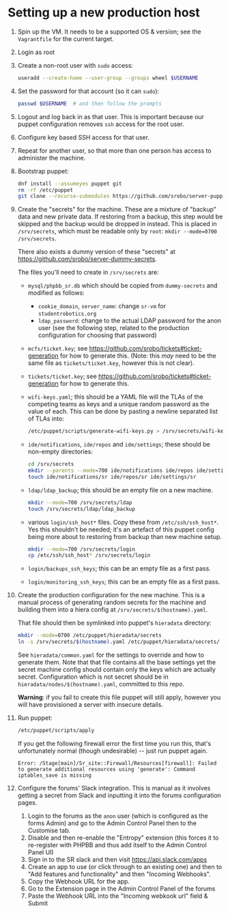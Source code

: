 # Setting up a new production host

1. Spin up the VM. It needs to be a supported OS & version; see the
   `Vagrantfile` for the current target.

2. Login as root

3. Create a non-root user with `sudo` access:

    ```bash
    useradd --create-home --user-group --groups wheel $USERNAME
    ```

4. Set the password for that account (so it can `sudo`):

    ```bash
    passwd $USERNAME  # and then follow the prompts
    ```

5. Logout and log back in as that user. This is important because our puppet
   configuration removes `ssh` access for the root user.

6. Configure key based SSH access for that user.

7. Repeat for another user, so that more than one person has access to
   administer the machine.

8. Bootstrap puppet:

    ```bash
    dnf install --assumeyes puppet git
    rm -rf /etc/puppet
    git clone --recurse-submodules https://github.com/srobo/server-puppet /etc/puppet
    ```

9. Create the "secrets" for the machine. These are a mixture of "backup" data
   and new private data. If restoring from a backup, this step would be skipped
   and the backup would be dropped in instead. This is placed in `/srv/secrets`,
   which must be readable only by `root`: `mkdir --mode=0700 /srv/secrets`.

   There also exists a dummy version of these "secrets" at
   <https://github.com/srobo/server-dummy-secrets>.

   The files you'll need to create in `/srv/secrets` are:
     - `mysql/phpbb_sr.db` which should be copied from `dummy-secrets` and
         modified as follows:
       - `cookie_domain`, `server_name`: change `sr-vm` for `studentrobotics.org`
       - `ldap_password`: change to the actual LDAP password for the anon user
         (see the following step, related to the production configuration for
         choosing that password)

     - `mcfs/ticket.key`; see <https://github.com/srobo/tickets#ticket-generation>
       for how to generate this. (Note: this _may_ need to be the same file as
       `tickets/ticket.key`, however this is not clear).
     - `tickets/ticket.key`; see <https://github.com/srobo/tickets#ticket-generation>
       for how to generate this.

     - `wifi-keys.yaml`; this should be a YAML file will the TLAs of the
       competing teams as keys and a unique random password as the value of
       each. This can be done by pasting a newline separated list of TLAs into:

       ```bash
       /etc/puppet/scripts/generate-wifi-keys.py > /srv/secrets/wifi-keys.yaml
       ```

     - `ide/notifications`, `ide/repos` and `ide/settings`; these should be
       non-empty directories:

       ```bash
       cd /srv/secrets
       mkdir --parents --mode=700 ide/notifications ide/repos ide/settings
       touch ide/notifications/sr ide/repos/sr ide/settings/sr
       ```

     - `ldap/ldap_backup`; this should be an empty file on a new machine.

       ```bash
       mkdir --mode=700 /srv/secrets/ldap
       touch /srv/secrets/ldap/ldap_backup
       ```

     - various `login/ssh_host*` files. Copy these from `/etc/ssh/ssh_host*`.
       Yes this shouldn't be needed; it's an artefact of this puppet config
       being more about to restoring from backup than new machine setup.

       ```bash
       mkdir --mode=700 /srv/secrets/login
       cp /etc/ssh/ssh_host* /srv/secrets/login
       ```

     - `login/backups_ssh_keys`; this can be an empty file as a first pass.
     - `login/monitoring_ssh_keys`; this can be an empty file as a first pass.

10. Create the production configuration for the new machine. This is a manual
    process of generating random secrets for the machine and building them into a
    hiera config at `/srv/secrets/$(hostname).yaml`.

    That file should then be symlinked into puppet's `hieradata` directory:

     ```bash
     mkdir --mode=0700 /etc/puppet/hieradata/secrets
     ln -s /srv/secrets/$(hostname).yaml /etc/puppet/hieradata/secrets/
     ```

    See `hieradata/common.yaml` for the settings to override and how to generate
    them. Note that that file contains all the base settings yet the secret
    machine config should contain only the keys which are actually secret.
    Configuration which is not secret should be in
    `hieradata/nodes/$(hostname).yaml`, committed to this repo.

    **Warning**: if you fail to create this file puppet will still apply, however
    you will have provisioned a server with insecure details.

11. Run puppet:

    ```bash
    /etc/puppet/scripts/apply
    ```

    If you get the following firewall error the first time you run this, that's
    unfortunately normal (though undesirable) -- just run puppet again.

    ```
    Error: /Stage[main]/Sr_site::Firewall/Resources[firewall]: Failed to generate additional resources using 'generate': Command iptables_save is missing
    ```

12. Configure the forums' Slack integration. This is manual as it involves
    getting a secret from Slack and inputting it into the forums configuration
    pages.

    1. Login to the forums as the `anon` user (which is configured as the forms
       Admin) and go to the Admin Control Panel then to the Customise tab.
    2. Disable and then re-enable the "Entropy" extension (this forces it to
       re-register with PHPBB and thus add itself to the Admin Control Panel UI)
    3. Sign in to the SR slack and then visit https://api.slack.com/apps
    4. Create an app to use (or click through to an existing one) and then to
       "Add features and functionality" and then "Incoming Webhooks".
    5. Copy the Webhook URL for the app.
    7. Go to the Extension page in the Admin Control Panel of the forums
    6. Paste the Webhook URL into the "Incoming webkook url" field & Submit
